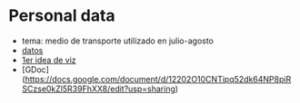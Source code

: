 # Personal data
* tema: medio de transporte utilizado en julio-agosto 
* [datos](https://docs.google.com/spreadsheets/d/1SEk3X8qmX3QJKoBYUVGRvRdifBds_npVWrBtjYU1x9k/edit?usp=sharing) 
* [1er idea de viz](https://drive.google.com/file/d/1bFLlFlzN6ai9tlKgDgf_LauAByUJuGTY/view?usp=sharing)
* [GDoc] (https://docs.google.com/document/d/12202O10CNTipq52dk64NP8piRSCzse0kZl5R39FhXX8/edit?usp=sharing)
